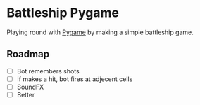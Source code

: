 # Battleship Pygame
Playing round with [Pygame](https://www.pygame.org) by making a simple battleship game.

## Roadmap
* [ ] Bot remembers shots
* [ ] If makes a hit, bot fires at adjecent cells
* [ ] SoundFX
* [ ] Better